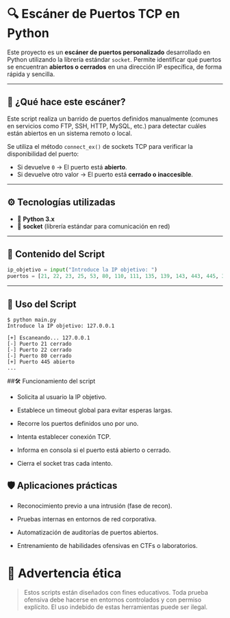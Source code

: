 # 🔍 Escáner de Puertos TCP en Python

Este proyecto es un **escáner de puertos personalizado** desarrollado en Python utilizando la librería estándar `socket`. Permite identificar qué puertos se encuentran **abiertos o cerrados** en una dirección IP específica, de forma rápida y sencilla.

---

## 🧠 ¿Qué hace este escáner?

Este script realiza un barrido de puertos definidos manualmente (comunes en servicios como FTP, SSH, HTTP, MySQL, etc.) para detectar cuáles están abiertos en un sistema remoto o local. 

Se utiliza el método `connect_ex()` de sockets TCP para verificar la disponibilidad del puerto:

- Si devuelve `0` → El puerto está **abierto**.
- Si devuelve otro valor → El puerto está **cerrado o inaccesible**.

---

## ⚙️ Tecnologías utilizadas

- 🐍 **Python 3.x**
- 🧰 **socket** (librería estándar para comunicación en red)

---

## 📂 Contenido del Script

```python
ip_objetivo = input("Introduce la IP objetivo: ")
puertos = [21, 22, 23, 25, 53, 80, 110, 111, 135, 139, 143, 443, 445, 3306, 3389, 5432, 5900, 8080]
```
---

## 🚀 Uso del Script
```
$ python main.py
Introduce la IP objetivo: 127.0.0.1

[+] Escaneando... 127.0.0.1
[-] Puerto 21 cerrado
[-] Puerto 22 cerrado
[-] Puerto 80 cerrado
[+] Puerto 445 abierto
...

```

##🛠️ Funcionamiento del script
- Solicita al usuario la IP objetivo.

- Establece un timeout global para evitar esperas largas.

- Recorre los puertos definidos uno por uno.

- Intenta establecer conexión TCP.

- Informa en consola si el puerto está abierto o cerrado.

- Cierra el socket tras cada intento.

## 🛡 Aplicaciones prácticas
- Reconocimiento previo a una intrusión (fase de recon).

- Pruebas internas en entornos de red corporativa.

- Automatización de auditorías de puertos abiertos.

- Entrenamiento de habilidades ofensivas en CTFs o laboratorios.

# 🚨 Advertencia ética
>Estos scripts están diseñados con fines educativos.
>Toda prueba ofensiva debe hacerse en entornos controlados y con permiso explícito.
>El uso indebido de estas herramientas puede ser ilegal.